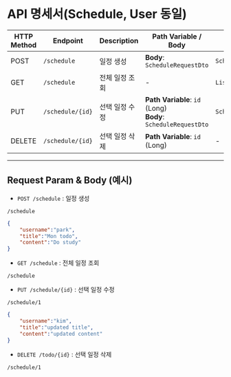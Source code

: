 # API 명세서(Schedule, User 동일)

| **HTTP Method** | **Endpoint**         | **Description**             | **Path Variable / Body**                                            | **Response**                                     | **Status Code**    |
|------------------|----------------------|-----------------------------|---------------------------------------------------------------------|--------------------------------------------------|--------------------|
| POST             | `/schedule`             | 일정 생성                   | **Body**: `ScheduleRequestDto`                                    | `ScheduleResponseDto`                            | 201 Created        |
| GET              | `/schedule`             | 전체 일정 조회              | -                                                                 | `List<ScheduleResponseDto>`                      | 200 OK             |
| PUT              | `/schedule/{id}`        | 선택 일정 수정              | **Path Variable**: `id` (Long)<br>**Body**: `ScheduleRequestDto`  | `ScheduleResponseDto`                            | 200 OK             |
| DELETE           | `/schedule/{id}`        | 선택 일정 삭제              | **Path Variable**: `id` (Long)                                    | -                                                | 200 OK             |

---

## Request Param & Body (예시)

- `POST /schedule` : 일정 생성
```param
/schedule
```
```json
{
    "username":"park",
    "title":"Mon todo",
    "content":"Do study"
}
```

- `GET /schedule` : 전체 일정 조회
```param
/schedule
```

- `PUT /schedule/{id}` : 선택 일정 수정
```param
/schedule/1
```
```json
{
    "username":"kim",
    "title":"updated title",
    "content":"updated content"
}
```

- `DELETE /todo/{id}` : 선택 일정 삭제
```param
/schedule/1
```
